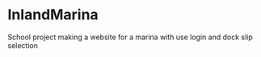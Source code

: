 # InlandMarina

School project making a website for a marina with use login and dock slip selection
